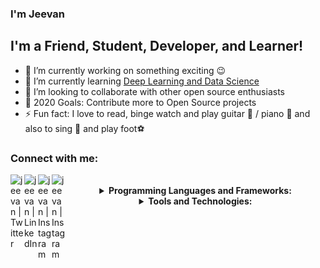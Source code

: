 ### I'm Jeevan 

## I'm a Friend, Student, Developer, and Learner!
- 🔭 I’m currently working on something exciting 😉
- 🌱 I’m currently learning [Deep Learning and Data Science](https://becominghuman.ai/machine-learning-vs-deep-learning-vs-data-science-484cfa520bf7)
- 👯 I’m looking to collaborate with other open source enthusiasts
- 🥅 2020 Goals: Contribute more to Open Source projects
- ⚡ Fun fact: I love to read, binge watch and play guitar 🎸 / piano 🎹  and also to sing 🎵 and play foot⚽

### Connect with me:

[<img align="left" alt="jeevan | Twitter" width="22px" src="https://cdn.jsdelivr.net/npm/simple-icons@v3/icons/twitter.svg" />][twitter]
[<img align="left" alt="jeevan | LinkedIn" width="22px" src="https://cdn.jsdelivr.net/npm/simple-icons@v3/icons/linkedin.svg" />][linkedin]
[<img align="left" alt="jeevan | Instagram" width="22px" src="https://cdn.jsdelivr.net/npm/simple-icons@v3/icons/instagram.svg" />][instagram]
[<img align="left" alt="jeevan | Instagram" width="22px" src="https://cdn.jsdelivr.net/npm/simple-icons@v3/icons/facebook.svg" />][facebook]

<br>

<details align="center">
    <summary align="center"><strong>Programming Languages and Frameworks:</strong></summary>
     <table align="center">
         <tr align="center">
             <td  align = "center"><img src="https://i.ibb.co/Z243jtW/java.png" alt="java" border="0"><br>Java</td>
             <td  align = "center"><img src="https://i.ibb.co/sqwPMvX/python.png" alt="python" border="0"><br>Python</td>
             <td  align = "center"><img src="https://img.icons8.com/color/24/000000/c-programming.png"/><br>C</td>
             <td  align = "center"><img src="https://img.icons8.com/color/24/000000/html-5.png"/><br>HTML</td>
             <td  align = "center"><img src="https://img.icons8.com/color/24/000000/css3.png"/><br>CSS</td>
             <td  align = "center"><img src="https://img.icons8.com/color/24/000000/javascript.png"/><br>JavaScript</td>
             <td  align = "center"><img src="https://img.icons8.com/color/30/000000/bootstrap.png"/><br>Bootstrap</td>
             <td  align = "center"><img src="https://img.icons8.com/ios-filled/24/000000/mysql-logo.png"/><br>SQL</td>
             <td  align = "center"><img src="https://img.icons8.com/officel/16/000000/php-logo.png"/><br>PHP</td>
             <td  align = "center"><img src="https://raw.githubusercontent.com/github/explore/80688e429a7d4ef2fca1e82350fe8e3517d3494d/topics/visual-studio-code/visual-studio-code.png"/><br>Visual Studio Code</td>
             <td  align = "center"><img src="https://upload.wikimedia.org/wikipedia/commons/thumb/1/18/ISO_C%2B%2B_Logo.svg/1200px-ISO_C%2B%2B_Logo.svg.png"/><br>C++</td>
             <td  align = "center"><img src="https://jupyter.org/assets/try/R.svg"/><br>R</td>
             <td  align = "center"><img src="https://encrypted-tbn0.gstatic.com/images?q=tbn%3AANd9GcQ3oVhZRTSlJdiWSXSzD1bOauP3C2QA0nSmwA&usqp=CAU"/><br>Flutter</td>
             <td  align = "center"><img src="https://raw.githubusercontent.com/github/explore/80688e429a7d4ef2fca1e82350fe8e3517d3494d/topics/sql/sql.png"/><br>SQL</td>
             <td  align = "center"><img src="https://raw.githubusercontent.com/github/explore/80688e429a7d4ef2fca1e82350fe8e3517d3494d/topics/mysql/mysql.png"/><br>My SQL</td>

   </tr>
   </table>
 </details>
 <details align="center">
    <summary align="center"><strong>Tools and Technologies:</strong></summary>
     <table align="center">
         <tr align="center">
             <td  align = "center"><img src="https://i.ibb.co/r2GsFdp/jupyter.png" alt="jupyter" border="0"/><br>Jupyter Notebook</td>
             <td  align = "center"><img src="https://img.icons8.com/color/24/000000/git.png"/><br>Git</td>
             <td  align = "center"><img src="https://img.icons8.com/ios-glyphs/24/000000/github.png"/><br>GitHub</td>
             <td  align = "center"><img src="https://img.icons8.com/color/24/000000/amazon-web-services.png"/><br>AWS Could</td>
             <td  align = "center"><img src="https://img.icons8.com/color/24/000000/google-cloud-platform.png"/><br>GCP Cloud</td>
             <td  align = "center"><img src="https://img.icons8.com/cotton/24/000000/cloud-computing.png"/><br>Cloud Computing</td>
             <td  align = "center"><img src="https://img.icons8.com/fluent/24/000000/database.png"/><br>Big Data</td>
             <td  align = "center"><img src="https://img.icons8.com/color/24/000000/hadoop-distributed-file-system.png"/><br>Hadoop</td>
             <td  align = "center"><img src="https://img.icons8.com/ios-filled/30/000000/science-application.png"/><br>Data Science</td>
             <td  align = "center"><img src="https://encrypted-tbn0.gstatic.com/images?q=tbn%3AANd9GcSoMNNM1oX5pqlrhe090760H6D5DOurgzYcTA&usqp=CAU"/><br>Collab</td>
             <td 
 align = "center"><img src="https://logodix.com/logo/1811090.png"/><br>NumPy</td>
             <td  align = "center"><img src="https://upload.wikimedia.org/wikipedia/commons/thumb/0/05/Scikit_learn_logo_small.svg/640px-Scikit_learn_logo_small.svg.png"/><br>Scikit Learn</td>
             <td  align = "center"><img src="https://logodix.com/logo/1811108.png"/><br>SciPy</td>
             <td  align = "center"><img src="https://raw.githubusercontent.com/github/explore/80688e429a7d4ef2fca1e82350fe8e3517d3494d/topics/mongodb/mongodb.png"/><br>Mongo DB</td>
         </tr>
     </table>
</details>

<br>
<br>

[twitter]: https://twitter.com/prateeklenka286
[instagram]: https://www.instagram.com/jee1_____/
[linkedin]: www.linkedin.com/in/prateek-lenka
[facebook]: https://facebook.com/jeevankiran.lenka.3
 
